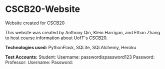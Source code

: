 # CSCB20-Website
Website created for CSCB20

This website was created by Anthony Qin, Klein Harrigan, and Ethan Zhang to host course information about UofT's CSCB20.

**Technologies used:** PythonFlask, SQLite, SQLAlchemy, Heroku

**Test Accounts:**
 Student: 
 Username: passwordispassword123
      Password:
  Professor:
      Username:
      Password:
